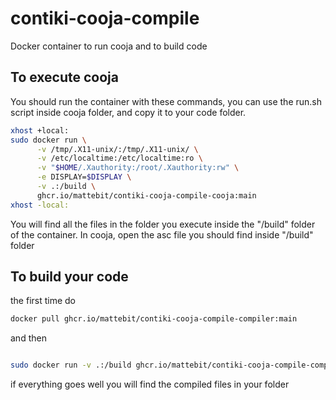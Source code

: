 # contiki-cooja-compile

Docker container to run cooja and to build code

## To execute cooja

You should run the container with these commands, you can use the run.sh script inside cooja folder, and copy it to your code folder.

```bash
xhost +local:
sudo docker run \
      -v /tmp/.X11-unix/:/tmp/.X11-unix/ \
      -v /etc/localtime:/etc/localtime:ro \
      -v "$HOME/.Xauthority:/root/.Xauthority:rw" \
      -e DISPLAY=$DISPLAY \
      -v .:/build \
      ghcr.io/mattebit/contiki-cooja-compile-cooja:main
xhost -local:
```

You will find all the files in the folder you execute inside the "/build" folder of the container. In cooja, open the asc file you should find inside "/build" folder

## To build your code

the first time do

```bash
docker pull ghcr.io/mattebit/contiki-cooja-compile-compiler:main
```

and then

```bash

sudo docker run -v .:/build ghcr.io/mattebit/contiki-cooja-compile-compiler:main
```

if everything goes well you will find the compiled files in your folder

